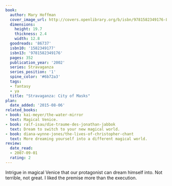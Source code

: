 ```yaml
---
book:
  author: Mary Hoffman
  cover_image_url: http://covers.openlibrary.org/b/isbn/9781582349176-L.jpg
  dimensions:
    height: 19.7
    thickness: 2.4
    width: 12.8
  goodreads: '86737'
  isbn10: '1582349177'
  isbn13: '9781582349176'
  pages: 352
  publication_year: '2002'
  series: Stravaganza
  series_position: '1'
  spine_color: '#6b72a3'
  tags:
  - fantasy
  - ya
  title: "Stravaganza: City of Masks"
plan:
  date_added: '2015-08-06'
related_books:
- book: kai-meyer/the-water-mirror
  text: Magical Venice.
- book: ralf-isau/die-traume-des-jonathan-jabbok
  text: Dream to switch to your new magical world.
- book: diana-wynne-jones/the-lives-of-christopher-chant
  text: More dreaming yourself into a different magical world.
review:
  date_read:
  - 2007-09-01
  rating: 2
---
```

Intrigue in magical Venice that our protagonist can dream himself into. Not terrible, not great. I liked the premise
more than the execution.
